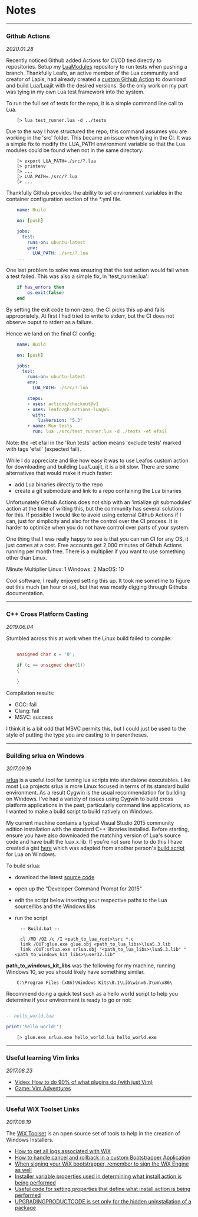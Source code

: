 # Notes

---


### Github Actions

*2020.01.28*

Recently noticed Github added Actions for CI/CD tied directly to repositories. Setup my [LuaModules](https://github.com/intxparts/LuaModules) repository to run tests when pushing a branch. Thankfully Leafo, an active member of the Lua community and creator of Lapis, had already created a [custom Github Action](https://github.com/leafo/gh-actions-lua) to download and build Lua/Luajit with the desired versions. So the only work on my part was tying in my own Lua test framework into the system.

To run the full set of tests for the repo, it is a simple command line call to Lua.

```
	[> lua test_runner.lua -d ../tests
```

Due to the way I have structured the repo, this command assumes you are working in the 'src' folder. This became an issue when tying in the CI. It was a simple fix to modify the LUA_PATH environment variable so that the Lua modules could be found when not in the same directory.

```
	[> export LUA_PATH=./src/?.lua
	[> printenv
	[> ...
	[> LUA_PATH=./src/?.lua
	[> ...
```

Thankfully Github provides the ability to set environment variables in the container configuration section of the \*.yml file. 

```yml
	name: Build

	on: [push]

	jobs:
	  test:
		runs-on: ubuntu-latest
		env:
		  LUA_PATH: ./src/?.lua
	...
```

One last problem to solve was ensuring that the test action would fail when a test failed. This was also a simple fix, in 'test_runner.lua':

```Lua
	if has_errors then
		os.exit(false)
	end
```

By setting the exit code to non-zero, the CI picks this up and fails appropriately. At first I had tried to write to stderr, but the CI does not observe ouput to stderr as a failure.

Hence we land on the final CI config:

```yml
	name: Build

	on: [push]

	jobs:
	  test:
		runs-on: ubuntu-latest
		env:
		  LUA_PATH: ./src/?.lua

		steps:
		- uses: actions/checkout@v1
		- uses: leafo/gh-actions-lua@v5
		  with:
			luaVersion: "5.3"
		- name: Run tests
		  run: lua ./src/test_runner.lua -d ./tests -et efail
```

Note: the -et efail in the 'Run tests' action means 'exclude tests' marked with tags 'efail' (expected fail).


While I do appreciate and like how easy it was to use Leafos custom action for downloading and building Lua/Luajit, it is a bit slow. There are some alternatives that would make it much faster:

- add Lua binaries directly to the repo
- create a git submodule and link to a repo containing the Lua binaries

Unfortunately Github Actions does not ship with an 'intialize git submodules' action at the time of writing this, but the community has several solutions for this. If possible I would like to avoid using external Github Actions if I can, just for simplicity and also for the control over the CI process. It is harder to optimize when you do not have control over parts of your system.

One thing that I was really happy to see is that you can run CI for any OS, it just comes at a cost. Free accounts get 2,000 minutes of Github Actions running per month free. There is a multiplier if you want to use something other than Linux.

Minute Multiplier
Linux: 1
Windows: 2
MacOS: 10

Cool software, I really enjoyed setting this up. It took me sometime to figure out this much (an hour or so), but that was mostly digging through Githubs documentation.


---


### C++ Cross Platform Casting

*2019.06.04*

Stumbled across this at work when the Linux build failed to compile:

```C++

    unsigned char c = '0';

    if (c == unsigned char(1))
    {
		
    }
```

Compilation results:

- GCC: fail
- Clang: fail
- MSVC: success

I think it is a bit odd that MSVC permits this, but I could just be used to the style of putting the type you are casting to in parentheses.


---


### Building srlua on Windows

*2017.09.19*

[srlua](https://github.com/LuaDist/srlua) is a useful tool for turning lua scripts into standalone executables. Like most Lua projects srlua is more Linux focused in terms of its standard build environment. As a result Cygwin is the usual recommendation for building on Windows. I've had a variety of issues using Cygwin to build cross platform applications in the past, particularly command line applications, so I wanted to make a build script to build natively on Windows. 

My current machine contains a typical Visual Studio 2015 community edition installation with the standard C++ libraries installed. Before starting, ensure you have also downloaded the matching version of Lua's source code and have built the luax.x.lib. If you're not sure how to do this I have created a gist [here](https://gist.github.com/intxparts/847cdd4de54d0ea52bd9d272dead915e) which was adapted from another person's [build script](https://pastebin.com/HjVjFNwK) for Lua on Windows.

To build srlua:

- download the latest [source code](https://github.com/LuaDist/srlua/releases)
- open up the "Developer Command Prompt for 2015" 
- edit the script below inserting your respective paths to the Lua source/libs and the Windows libs
- run the script

        -- Build.bat -- 

        cl /MD /O2 /c /I <path_to_lua_root>\src *.c
        link /OUT:glue.exe glue.obj <path_to_lua_libs>\lua5.3.lib
        link /OUT:srlua.exe srlua.obj "<path_to_lua_libs>\lua5.3.lib" "<path_to_windows_kit_libs>\user32.lib"

**path_to_windows_kit_libs** was the following for my machine, running Windows 10, so you should likely have something similar.

        C:\Program Files (x86)\Windows Kits\8.1\Lib\winv6.3\um\x86\

Recommend doing a quick test such as a hello world script to help you determine if your environment is ready to go or not:

```lua

-- hello_world.lua

print('hello world!')

```

        [> glue.exe srlua.exe hello_world.lua hello_world.exe



---


### Useful learning Vim links

*2017.08.23*

- [Video: How to do 90% of what plugins do (with just Vim)](https://youtu.be/XA2WjJbmmoM)
- [Game: Vim Adventures](https://vim-adventures.com)


---


### Useful WiX Toolset Links

*2017.08.19*

The [WiX Toolset](https://github.com/wixtoolset) is an open source set of tools to help in the creation of Windows Installers.

- [How to get all logs associated with WiX](https://stackoverflow.com/questions/10741139/how-to-set-or-get-all-logs-in-a-custom-bootstrapper-application)
- [How to handle cancel and rollback in a custom Bootstrapper Application](https://stackoverflow.com/questions/15323427/cancel-installation-and-rollback-using-wix-burn-bootstrapper-ui)
- [When signing your WiX bootstrapper, remember to sign the WiX Engine as well](http://www.daves-blog.net/post/2014/08/29/Signing-WIX-Bottstrapper.aspx)
- [Installer variable properties used in determining what install action is being performed](https://stackoverflow.com/questions/320921/how-to-add-a-wix-custom-action-that-happens-only-on-uninstall-via-msi)
- [Useful code for setting properties that define what install action is being performed](https://stackoverflow.com/questions/18531272/how-do-i-distinguish-between-a-normal-install-and-an-upgrade-in-wix)
- [UPGRADINGPRODUCTCODE is set only for the hidden uninstallation of a package](https://stackoverflow.com/questions/11861573/upgradingproductcode-condition-not-working-in-wixui-install-wxs-in-library)
 

